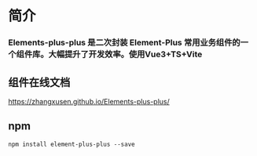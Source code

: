 # 简介

### Elements-plus-plus 是二次封装 Element-Plus 常用业务组件的一个组件库。大幅提升了开发效率。使用Vue3+TS+Vite


## 组件在线文档
https://zhangxusen.github.io/Elements-plus-plus/

## npm
```
npm install element-plus-plus --save
```
